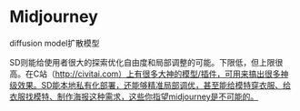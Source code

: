 # Midjourney





diffusion model扩散模型

SD则能给使用者很大的探索优化自由度和局部调整的可能。下限低，但上限很高。在C站（http://civitai.com）上有很多大神的模型/插件，可用来搞出很多神级效果。SD能本地私有化部署，还能够精准局部调优，甚至能给模特穿衣服、给衣服找模特、制作海报这种需求，这些你指望midjourney是不可能的。





